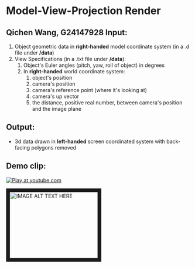 **Model-View-Projection Render**
================================
Qichen Wang, G24147928
Input:
-----
   1. Object geometric data in **right-handed** model coordinate system (in a .d file under **/data**)
   2. View Specifications (in a .txt file under **/data**):
      1. Object's Euler angles (pitch, yaw, roll of object) in degrees
      2. In **right-handed** world coordinate system:
         1. object's position
         2. camera's position
         3. camera's reference point (where it's looking at)
         4. camera's up vector
         5. the distance, positive real number, between camera's position and the image plane 
   
   
Output:
------
  * 3d data drawn in **left-handed** screen coordinated system with back-facing polygons removed

Demo clip:
---------
[![Play at youtube.com](https://img.youtube.com/vi/fFu08kVndPQ/0.jpg)](https://youtu.be/fFu08kVndPQ)

<a href="http://www.youtube.com/watch?feature=player_embedded&v=fFu08kVndPQ
" target="_blank"><img src="http://img.youtube.com/vi/fFu08kVndPQ/0.jpg" 
alt="IMAGE ALT TEXT HERE" width="240" height="180" border="10" /></a>
